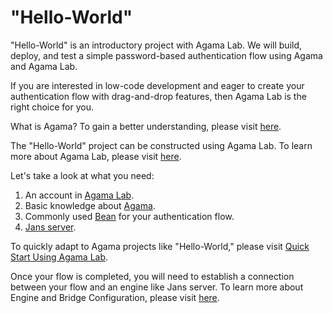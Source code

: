 # "Hello-World"

"Hello-World" is an introductory project with Agama Lab. We will build, deploy, and test a simple password-based authentication flow using Agama and Agama Lab.

If you are interested in low-code development and eager to create your authentication flow with drag-and-drop features, then Agama Lab is the right choice for you.

What is Agama? To gain a better understanding, please visit [here](https://docs.jans.io/head/agama/introduction). 

The "Hello-World" project can be constructed using Agama Lab. To learn more about Agama Lab, please visit [here](https://gluu.org/agama-lab).

Let's take a look at what you need:
1. An account in [Agama Lab](https://gluu.org/agama-lab/).
2. Basic knowledge about [Agama](https://docs.jans.io/head/agama/introduction).
3. Commonly used [Bean](https://docs.jans.io/head/admin/developer/managed-beans/#1-authenticationservice) for your authentication flow.
4. [Jans server](https://docs.jans.io/head/admin/install/).

To quickly adapt to Agama projects like "Hello-World," please visit [Quick Start Using Agama Lab](https://docs.jans.io/head/admin/developer/agama/quick-start-using-agama-lab/).

Once your flow is completed, you will need to establish a connection between your flow and an engine like Jans server. To learn more about Engine and Bridge Configuration, please visit [here](https://docs.jans.io/head/admin/developer/agama/engine-bridge-config/).
